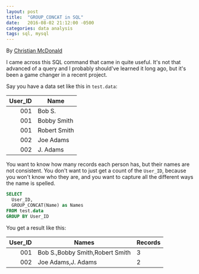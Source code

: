 ```yaml
---
layout: post
title:  "GROUP_CONCAT in SQL"
date:   2016-08-02 21:12:00 -0500
categories: data analysis
tags: sql, mysql
---
```


By [Christian McDonald](http://twitter.com/crit)

I came across this SQL command that came in quite useful. It's not that advanced of a query and I probably should've learned it long ago, but it's been a game changer in a recent project.

Say you have a data set like this in `test.data`:

| User_ID | Name         |
|--------:|--------------|
|     001 | Bob S.       |
|     001 | Bobby Smith  |
|     001 | Robert Smith |
|     002 | Joe Adams    |
|     002 | J. Adams     |

You want to know how many records each person has, but their names are not consistent. You don't want to just get a count of the `User_ID`, because you won't know who they are, and you want to capture all the different ways the name is spelled.

``` sql
SELECT
  User_ID,
  GROUP_CONCAT(Name) as Names
FROM test.data
GROUP BY User_ID
```

You get a result like this:

| User_ID | Names                           | Records |
|--------:|---------------------------------|---------|
|     001 | Bob S.,Bobby Smith,Robert Smith | 3       |
|     002 | Joe Adams,J. Adams              | 2       |







